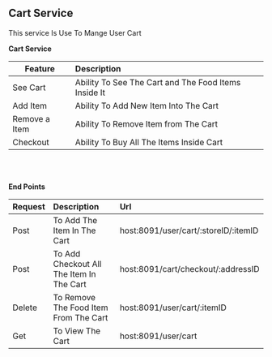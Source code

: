 ## Cart Service 

This service Is Use To Mange User Cart

<b>Cart Service</b>

| Feature  | Description  |
|----------|:-------------|
| See Cart | Ability To See The Cart and The Food Items Inside It |
| Add Item | Ability To Add New Item Into The Cart |
| Remove a Item | Ability To Remove Item from The Cart |
| Checkout | Ability To Buy All The Items Inside Cart |

<br></br>


<b>End Points</b>

| Request  | Description  | Url |
|----------|:-------------|:-------------|
| Post | To Add The Item In The Cart | host:8091/user/cart/:storeID/:itemID |
| Post | To Add Checkout All The Item In The Cart |host:8091/cart/checkout/:addressID |
| Delete | To Remove The Food Item From The Cart |host:8091/user/cart/:itemID|
| Get | To View The Cart |host:8091/user/cart |

<br></br>